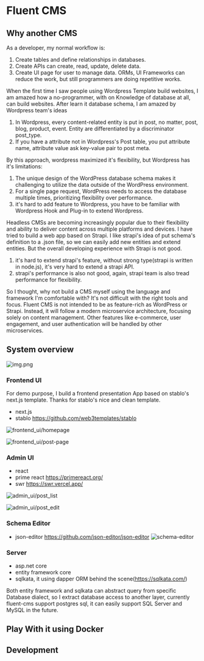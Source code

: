 # Fluent CMS

## Why another CMS
As a developer, my normal workflow is:
1. Create tables and define relationships in databases.
2. Create APIs can create, read, update, delete data.
3. Create UI page for user to manage data.
ORMs, UI Frameworks can reduce the work, but still programmers are doing repetitive works.

When the first time I saw people using Wordpress Template build websites, I am amazed how a no-programmer, 
with on Knowledge of database at all, can build websites. After learn it database schema, I am amazed by Wordpress team's ideas
1. In Wordpress, every content-related entity is put in post, no matter, post, blog, product, event. Entity are 
differentiated by a discriminator post_type.
2. If you have a attribute not in Wordpress's Post table, you put attribute name, attribute value ask key-value pair 
to post meta.

By this approach, wordpress maximized it's flexibility, but Wordpress has it's limitations:
1. The unique design of the WordPress database schema makes it challenging to utilize the data outside of the WordPress environment.
2. For a single page request, WordPress needs to access the database multiple times, prioritizing flexibility over performance.
3. it's hard to add feature to Wordpress, you have to be familiar with Wordpress Hook and Plug-in to extend Wordpress.

Headless CMSs are becoming increasingly popular due to their flexibility and ability to 
deliver content across multiple platforms and devices. I have tried to build a web app based on Strapi.
I like strapi's idea of put schema's definition to a .json file, so we can easily add new entities and extend entities.
But the overall developing experience with Strapi is not good.
1. it's hard to extend strapi's feature, without strong type(strapi is written in node.js), it's very hard to extend a strapi API.
2. strapi's performance is also not good, again, strapi team is also tread performance for flexibility.

So I thought, why not build a CMS myself using the language and framework I'm comfortable with? 
It's not difficult with the right tools and focus. 
Fluent CMS is not intended to be as feature-rich as WordPress or Strapi. 
Instead, it will follow a modern microservice architecture, focusing solely on content management. 
Other features like e-commerce, user engagement, and user authentication will be handled by other microservices.


## System overview
![img.png](doc/images/overview.png)

### Frontend UI
For demo purpose, I build a frontend presentation App based on stablo's next.js template. Thanks for stablo's nice and clean template.
- next.js
- stablo https://github.com/web3templates/stablo

![frontend_ui/homepage](doc/images/frontend_ui/homepage.png)

![frontend_ui/post-page](doc/images/frontend_ui/postpage.png)

### Admin UI
- react
- prime react https://primereact.org/
- swr https://swr.vercel.app/

![admin_ui/post_list](doc/images/admin_ui/postlist_page.png)

![admin_ui/post_edit](doc/images/admin_ui/post-edit-page.png)
### Schema Editor
- json-editor https://github.com/json-editor/json-editor
![schema-editor](doc/images/schema_editor/schema-edit-page.png)
### Server
- asp.net core
- entity framework core
- sqlkata, it using dapper ORM behind the scene(https://sqlkata.com/)

Both entity framework and sqlkata can abstract query from specific Database dialect, so I extract database access to 
another layer, currently fluent-cms support postgres sql, it can easily support SQL Server and MySQL in the future. 

## Play With it using Docker

## Development


